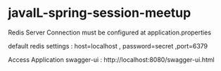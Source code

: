 # javaIL-spring-session-meetup

Redis Server Connection must be configured at application.properties

default redis settings : host=localhost , password=secret ,port=6379

Access Application swagger-ui : http://localhost:8080/swagger-ui.html
